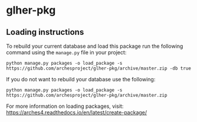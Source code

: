 # glher-pkg

## Loading instructions
To rebuild your current database and load this package run the following command using the `manage.py` file in your project:

```
python manage.py packages -o load_package -s https://github.com/archesproject/glher-pkg/archive/master.zip -db true
```

If you do not want to rebuild your database use the following:

```
python manage.py packages -o load_package -s https://github.com/archesproject/glher-pkg/archive/master.zip
```

For more information on loading packages, visit: https://arches4.readthedocs.io/en/latest/create-package/
